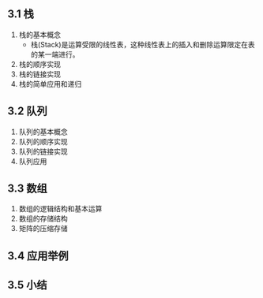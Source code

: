 ## 3.1 栈

1. 栈的基本概念
   - 栈(Stack)是运算受限的线性表，这种线性表上的插入和删除运算限定在表的某一端进行。
2. 栈的顺序实现
3. 栈的链接实现
4. 栈的简单应用和递归

## 3.2 队列

1. 队列的基本概念
2. 队列的顺序实现
3. 队列的链接实现
4. 队列应用

## 3.3 数组

1. 数组的逻辑结构和基本运算
2. 数组的存储结构
3. 矩阵的压缩存储

## 3.4 应用举例

## 3.5 小结
